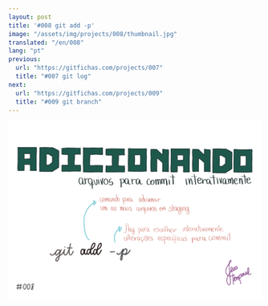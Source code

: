 ```yaml
---
layout: post
title: '#008 git add -p'
image: "/assets/img/projects/008/thumbnail.jpg"
translated: "/en/008"
lang: "pt"
previous:
  url: "https://gitfichas.com/projects/007"
  title: "#007 git log"
next:
  url: "https://gitfichas.com/projects/009"
  title: "#009 git branch"
---
```


<img alt="Para commitar apenas uma partezinha da alteração use git add -p e siga escolhendo quais partes você que colocar no commit" src="/assets/img/projects/008/full.jpg">